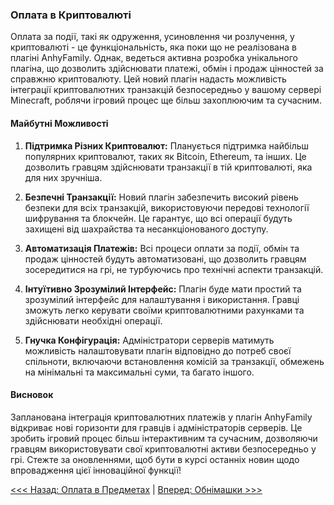 ### Оплата в Криптовалюті

Оплата за події, такі як одруження, усиновлення чи розлучення, у криптовалюті - це функціональність, яка поки що не реалізована в плагіні AnhyFamily. Однак, ведеться активна розробка унікального плагіна, що дозволить здійснювати платежі, обмін і продаж цінностей за справжню криптовалюту. Цей новий плагін надасть можливість інтеграції криптовалютних транзакцій безпосередньо у вашому сервері Minecraft, роблячи ігровий процес ще більш захоплюючим та сучасним.

#### Майбутні Можливості

1. **Підтримка Різних Криптовалют:** Планується підтримка найбільш популярних криптовалют, таких як Bitcoin, Ethereum, та інших. Це дозволить гравцям здійснювати транзакції в тій криптовалюті, яка для них зручніша.

2. **Безпечні Транзакції:** Новий плагін забезпечить високий рівень безпеки для всіх транзакцій, використовуючи передові технології шифрування та блокчейн. Це гарантує, що всі операції будуть захищені від шахрайства та несанкціонованого доступу.

3. **Автоматизація Платежів:** Всі процеси оплати за події, обмін та продаж цінностей будуть автоматизовані, що дозволить гравцям зосередитися на грі, не турбуючись про технічні аспекти транзакцій.

4. **Інтуїтивно Зрозумілий Інтерфейс:** Плагін буде мати простий та зрозумілий інтерфейс для налаштування і використання. Гравці зможуть легко керувати своїми криптовалютними рахунками та здійснювати необхідні операції.

5. **Гнучка Конфігурація:** Адміністратори серверів матимуть можливість налаштовувати плагін відповідно до потреб своєї спільноти, включаючи встановлення комісій за транзакції, обмежень на мінімальні та максимальні суми, та багато іншого.

#### Висновок

Запланована інтеграція криптовалютних платежів у плагін AnhyFamily відкриває нові горизонти для гравців і адміністраторів серверів. Це зробить ігровий процес більш інтерактивним та сучасним, дозволяючи гравцям використовувати свої криптовалютні активи безпосередньо у грі. Стежте за оновленнями, щоб бути в курсі останніх новин щодо впровадження цієї інноваційної функції!

[<<< Назад: Оплата в Предметах](items.md) | [Вперед: Обнімашки >>>](hugs.md)